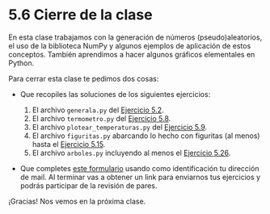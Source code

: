 # 5.6 Cierre de la clase

En esta clase trabajamos con la generación de números (pseudo)aleatorios, el uso de la biblioteca NumPy y algunos ejemplos de aplicación de estos conceptos. También aprendimos a hacer algunos gráficos elementales en Python.


Para cerrar esta clase te pedimos dos cosas:

* Que recopiles las soluciones de los siguientes ejercicios:
    1. El archivo `generala.py` del [Ejercicio 5.2](../05_Random_Plt_Dbg/02_Random.md#ejercicio-52-generala-no-necesariamente-servida).
    2. El archivo `termometro.py` del [Ejercicio 5.8](../05_Random_Plt_Dbg/03_NumPy_Arrays.md#ejercicio-58-guardar-temperaturas).
    3. El archivo `plotear_temperaturas.py` del [Ejercicio 5.9](../05_Random_Plt_Dbg/03_NumPy_Arrays.md#ejercicio-59-empezando-a-plotear).
    4. El archivo `figuritas.py` abarcando lo hecho con figuritas (al menos) hasta el [Ejercicio 5.15](../05_Random_Plt_Dbg/04_Figuritas.md#ejercicio-515).
    5. El archivo `arboles.py` incluyendo al menos el [Ejercicio 5.26](../05_Random_Plt_Dbg/05_Arboles3_plt.md#ejercicio-526-scatterplot-diametro-vs-alto-de-jacarandas).


* Que completes [este formulario](https://docs.google.com/forms/d/1ix4AziCyTabw0_byKe5Ni7FlucG_hmEZi7r3WxZ05tk) usando como identificación tu dirección de mail.  Al terminar vas a obtener un link para enviarnos tus ejercicios y podrás participar de la revisión de pares.

¡Gracias! Nos vemos en la próxima clase.


